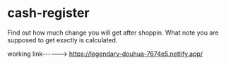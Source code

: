# cash-register
Find out how much change you will get after shoppin. What note you are supposed to get exactly is calculated.

working link------> https://legendary-douhua-7674e5.netlify.app/